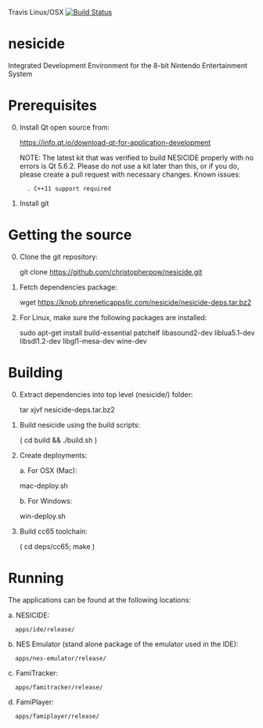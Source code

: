 Travis Linux/OSX [![Build Status](https://travis-ci.org/christopherpow/nesicide.svg?branch=master)](https://travis-ci.org/christopherpow/nesicide)

nesicide
========

Integrated Development Environment for the 8-bit Nintendo Entertainment System

Prerequisites
=============
0. Install Qt open source from:

   https://info.qt.io/download-qt-for-application-development
   
   NOTE: The latest kit that was verified to build NESICIDE properly with no errors is Qt 5.6.2. Please do not 
         use a kit later than this, or if you do, please create a pull request with necessary changes. Known issues:
         
         . C++11 support required

1. Install git

Getting the source
==================
0. Clone the git repository:

   git clone https://github.com/christopherpow/nesicide.git

1. Fetch dependencies package:

   wget https://knob.phreneticappsllc.com/nesicide/nesicide-deps.tar.bz2

2. For Linux, make sure the following packages are installed:

   sudo apt-get install build-essential patchelf libasound2-dev liblua5.1-dev libsdl1.2-dev libgl1-mesa-dev wine-dev

Building
========
0. Extract dependencies into top level (nesicide/) folder:

   tar xjvf nesicide-deps.tar.bz2

1. Build nesicide using the build scripts:

   ( cd build && ./build.sh )

2. Create deployments:

   a. For OSX (Mac):
      
      mac-deploy.sh

   b. For Windows:

      win-deploy.sh
	  
3. Build cc65 toolchain:

   ( cd deps/cc65; make )

Running
=======
The applications can be found at the following locations:

   a. NESICIDE:

      apps/ide/release/

   b. NES Emulator (stand alone package of the emulator used in the IDE):

      apps/nes-emulator/release/

   c. FamiTracker:

      apps/famitracker/release/

   d. FamiPlayer:

      apps/famiplayer/release/

